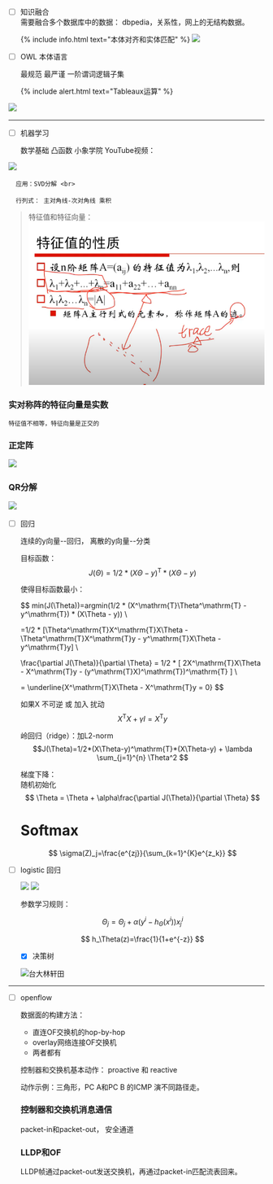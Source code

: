 <!--
 * @Author: your name
 * @Date: 2020-06-25 09:18:13
 * @LastEditTime: 2020-07-01 17:24:33
 * @LastEditors: Please set LastEditors
 * @Description: In User Settings Edit
 * @FilePath: \Ten000hours.github.io\_posts\2020-06-25-logbook.md
--> 
  - [ ] 知识融合 <br>
        需要融合多个数据库中的数据： dbpedia，关系性，网上的无结构数据。<br>
       
    {% include info.html text="本体对齐和实体匹配" %}
   ![](https://lh3.googleusercontent.com/KkCd9algfzHrzinjkoxQ-ONi1s96N4HNyZ0PnnV-8S5ZfBD1UvjaopkFzNXTHftXJ2bnNvQS3fOO7iEjKgWMWAm7dJ-fG1NvukBtWfUKanOX3cy6x8To3uFV1mY0_1s7b76HOC18HXsKqtpmXqGCmiXRmv80gq4vF82AgppV5OZMhbVq4VTs21-bU4OdanCuWdViK7kNi4-lWCoaK7S1XTt9EwvWCx4TQ-UbGyB6J9DDWpc_rerhe3INEUADvuf2Yc3ui-sfL4CCi92b6V55VC7Jxz6MXqAXI_b64LwecUGBrmSLqM1_IOg8B7QommUi_h7TXdqqf3KT44XS5gtddeFMrOWgsi08NWaQKeTgMYBHi0QhrMAaBfJUohkseT5aFXA-GQwLFuMnwRdOUYXY79HSBLkTOswg7JwtFZ1X18kvmEZzJJc0CEBuStFt7NX74thx9MqB7AN2SJoRhHJkIOVGYkzKHrQz-8TZ759-5HoLxl-r19Mpa-eRtyglCNVxsH4t_x9yf_mk-7ebDaNSmaGiM8mB4tt_K_vLk8XB7xDyiZk_Cdx8EHx0V_e4v7GZ0yu4nKos0-KiJtllFshYuEkAa3LIg1Ea_1gZLPyrDBVj5osQF2UanDuL_K7RTamCpGdSOmx8ZELbalesNlLN0YJuwGHDtBdyaMH5-kEgBPAHwC2vWsJBgl1ZAkeT=w604-h199-no?authuser=0)

  - [ ] OWL 本体语言 <br>

       最规范 最严谨 一阶谓词逻辑子集<br>
       
    {% include alert.html text="Tableaux运算" %}

![](https://lh3.googleusercontent.com/sRBrN5YNutA6LnDW-2CfehGMwWzrrWMGcsu61FkZkIVEqNtgm7kylG58V_d_r3CgTTaHNvfu_imZv-6GXyb5U93-XUZ_nTGBR5_Flz4PFswEOtLUBgS07-v5_y1Td85NfhsL8JWWnnCead86Ho7oiu-hy-3X4xeLzrMMQS3sc8SPD0nQv6DFP9u_Cp541M519Fra0jXll45EWZ1pk5IgtcINaTbtZZXGYuupAL6S31KpY5OyoNal0F-HNdgmNRGiBH08EIlKbixG2TMWOyIVDPzu14_HfhRa8l-v6Lhb5ilw1YYlVMwY0DpCU9C_vdNk5Kv-rvZqsQObxctAgRX6k4FXI9_DQ-wg94JEQa59qwQQvrYtV0pyg8MUqKk4MCfSkOgCykppcrmqAZrMxhJYG3NEQwo8DNBfUjDUMUmgIN6686o2lrMYVuxSrNIEnBGoEAI5ueh8BDHMFkPPjG9wwqJJ3Ax8yWOS9BhldPJgbYNZIV-kPOLN8gIH0F5nRY9v4VFHPmqwhkJFrwmtp8uFa5BDx-GmyC-oj-Nc0vba-XLcpP0LXppefH0TCyni1_46c6ftJoQqfBIISr2wmNU1mMI8945LNmw0UlZ098NzsVbI8b7mfznPX4s1b423rT2YHvgU0R8l3Si_BmekYvqHNCE_F77yVGFoAldySaLSvKFIZVhrwnp5s-BAkkoQ=w1021-h424-no?authuser=0)
<br>

***


  -  [ ] 机器学习<br>


      数学基础 凸函数 小象学院 YouTube视频：<br>

      
[![](http://img.youtube.com/vi/94YIk1JVqYA/0.jpg)](http://www.youtube.com/watch?v=94YIk1JVqYA "小象")

      应用：SVD分解 <br>

      行列式： 主对角线-次对角线 乘积
      
  > 特征值和特征向量：
  ![](2020-06-25-21-18-45.png)

  ### 实对称阵的特征向量是实数
    特征值不相等，特征向量是正交的

  ### 正定阵
  ![](https://lh3.googleusercontent.com/KiS5SEl0_Bz668a_y9I-N4VpfRhDZaKyhQ8veEhn_1hj94DxAMrixSajDK1TcsHa1SvsG5yeSkpxab1lqXKggIt0EM7T2D8sb8ftWZYz35QquUpIaj5acM56M_2MqgC7N7CK5o-XwRahWIImmxfe-hG7wr8gzWJJAAB-vVDLcH1LpBkK_6IXTNJT7sk3S1Pbl7qbSQZ2ElGI6LJOLBkWOaWeJn04i_Q41C-rTdZY2xS63vm-4pxYTMCRKI2bZQ7rbDu3vlKg0n3rmQk8YCnogV9Kku217Vhmy5Aw6tqNRdUo73QmkqIPIsm3cpphMbOYGh_v9rsUJl5fKiGQ8RN3teXic29DTBnnrBB1nbW2ezNRTdIs30icgIIKvLgfVNPyuGWIKxFr3_jT-dQBApwBlj5tuO-agEMlpeJY8_lfqkiNEmo3Iju3A3d3XYPSTQlMT7_eb_lgDkgbz2Q8OZqL7SXscV_rUns-I_AHWdagjjk6UrLe_SbhHDh7jObZhMw0z0sZHhhghMbUh7cJiYGDhycSe245e_lI7U5T81ZJmNvwiulTIZuNb37ooesye6up7eK2tsEN_fJjrFWzY6kEhoX12Seh80u5jxI9OQyvp60YCvQ2Io4G-vvQVHJs8nNO-ctfUvQD7L0M1J9eNt2zFMbzHAV249UYEVp9xNG4r8XsbItogbK7i7sKBVqX=w830-h556-no?authuser=0)
  ###  QR分解
  ![](https://lh3.googleusercontent.com/jpHA2LXAaaBUZIRBj86CoMXgEbpj9s3N8JGMtgultazPsm-w7bpLrho6VqK5PgFt66jh7iJHpmL1IwRahnX9gc-najlJiO8Wh1z8rOVF7CmqA5Ehg6u7vnxCUFhJ-F1RqRgiMZ0y39cnAbRmrAKBR4vH2xBxPWds1MdQwyaGYK3p1O4g_PfRvC1z-G0PZ5MBC2WlWnz7YxjR_pchNISeEmOoN22wHcrU4Uv2q-8haxV7dUNVzVMywk_9vriTGIELDc0Cs9YSUy-u_vXXQy7bg-V9eAH4XZ0uHK7SfeiZaDqNXtzXBQXIJW7xsjd8OZlMMJrq4aIUrGYr4CvIwUGbmRbPshj7x6KKUL2kyqwxZp22U7oFJhZt0T9wwa2hrIH6WrCQd275zm9yJesu4t5s3M6L9RA95Phel7jt6LZetNA1Jc0iDxHZSZp2VMsrzlRjEQQvmttNywzKfti45DWcuzD5Yeki18gJCPzTGrqU8oFsBI7hjbor1tc2VmD4CETkFPQ_tcAuQ2O_nzTD9ZVGnBr9yKuJCTftGHDDZG2Bny6VM0OKU0Jmd0a9jidRqsIbsUPb8nK3C1PU8DVyD9W4OcHM1M5NipHlWDXQDX8jg8ccEL1Ry0hPuM8xj20xT5-iUIIPALlH8ueuNWTzB9y9nENPtsEouaxANqfxeS0dmAnxITJOlZ9HamLj9eFC=w834-h532-no?authuser=0)


  - [ ] 回归

    连续的y向量--回归， 离散的y向量--分类 <br>

    目标函数：<br> 
    $$J(\Theta)=1/2*(X\Theta-y)^\mathrm{T}*(X\Theta-y) $$

    使得目标函数最小：

    $$ min(J(\Theta))=argmin(1/2 * (X^\mathrm{T}\Theta^\mathrm{T} - y^\mathrm{T}) * (X\Theta - y)) \\


    =1/2 * [\Theta^\mathrm{T}X^\mathrm{T}X\Theta - \Theta^\mathrm{T}X^\mathrm{T}y - y^\mathrm{T}X\Theta - y^\mathrm{T}y] \\

    \frac{\partial J(\Theta)}{\partial \Theta} = 1/2 * [ 2X^\mathrm{T}X\Theta - X^\mathrm{T}y - (y^\mathrm{T}X)^\mathrm{T})^\mathrm{T} ]  \\

    = \underline{X^\mathrm{T}X\Theta - X^\mathrm{T}y = 0} $$

    如果X 不可逆 或 加入  扰动 <br>
    $$ X^\mathrm{T}X+ \gamma I =X^\mathrm{T}y$$

    岭回归（ridge）：加L2-norm <br>
    $$J(\Theta)=1/2*(X\Theta-y)^\mathrm{T}*(X\Theta-y) + \lambda \sum_{j=1}^{n} \Theta^2 $$

    梯度下降：<br>
    随机初始化 <br>
    $$ \Theta = \Theta + \alpha\frac{\partial J(\Theta)}{\partial \Theta} $$

    # Softmax 
    $$ \sigma(Z)_j=\frac{e^{zj}}{\sum_{k=1}^{K}e^{z_k}} $$

  - [ ] logistic 回归

    ![](https://lh3.googleusercontent.com/E8wKezAGN2gE3I_Nec2z7soJzqNt05Ckyd4LTa5C01fPXDAH0y5B9q7UiSfCROB_6pmE3ebKalezjEB6ptbyLVyW_0EQAzYD2N74NnxON3vSsB-LzVi5OLUlx8tCjEfEt5w_cXgny485g9zjkAEhgvi869rnKu4Ca91bSnF5KIWmvHdTYbXpc0EI_6e0s3Uzucx719bC8FwGDXVpwc5HvaojDuz01AcrDrUGhKLNXy9F98I90j54555cvwRFVRnvPDe4LE97gvrIuhV1kAlECxmowTRzWWzAJiV8_wQG4s8317pZHoAHy8V_eyflHE33HDGihxdfIED6nE4Sv3_N4_h7t-WDdjWECD_MoVHL_83l9nHDWKMF1dYVidXcmgonEqIjBJUeEbniWLSzkrtSziiO7ruveL3W4JRV70mTZ_4E_iQtIvjjtWkF3X8ZW55TRzFZugc5ezn3wFadPQh2tNKOHIG2xYhOPw7R8g1Gk7aleMyHS4WcYRCUPSZ7dCF3OsPpzSbffWaGpRpT5r6DjmaC5v_twp-5vZ-HPzOrZdEX-C34qXrLmJCNxEG-Ah_cJnl_pLlOEaRE5InHMpcjCTkld2NUxpiMQslrJxW32oqRVZEV_jSA3V-93gV3XSah06AqdZcxglQOzk3sQhv6T6kWsHIs7NIEJCdB-ZErqxL50dTwWnd8koafOuGx=w773-h500-no?authuser=0)
    ![](https://lh3.googleusercontent.com/H7JL8PhlYawH0epnPqdRteGrLfGzV02jis4eFeiPBWgROHodqGJHGvGQ-MEG-IpYmMtYi9zIMEE4YEEXb4N4EnOdSxTQpJzWZytkRXEEeNoOnAKlTJg_GkXZGxLnBqMtJxC_GcfcFrKAhTOkLq8FjFGTx6byf3h-Olag76SRRFg2790TTFwlZfYwkxZyS5OZfIUHSZxLHfc-O0Nj83-Skj5Nm4SMK02Xm9TNfFcBH6OmPiQuCT5QSyQdPrJBGj7tm-ZSyDEZDXPPLOyiqyTU1sUfXlUK0cnoZDb2N_K9Ik9051ki3KPU9bJ5EJV5VhaxGDNV7s5KLLjK3d4172pGQjIyYikk5p89hLbnsvo6NFFEUhXBNPN-_vfcx7WRFx00H4kkobmjfQa4WD4bZkJQdaz9PrsSYa6SO2gEoGkNmekqvIZKyNllTglpYcrwb6ZU98Yc3ivsmhh2GWpc6V8cL4o6jvdm4LuA3nEdBUn3q6I63snlbV-LKG9P-U7kV_zHUIUKubdNfIDJPRr3qELpfS9qKxNr75h4NMait-JRtPoXXfIHRsOewg5PoGxSQlpbdk77_4DPp9ne2WWnhPUSdBGXRV5aHmoh-xZguxAul0BpRqqpi4u5RAgRsnAVZy6qWOrO3r3kVjCL6hTHZ3DAwdnZIEGvesnDLB014iuxrwr_cUCNT1WhqjPgZs3d=w825-h568-no?authuser=0)

    参数学习规则： 

    $$ \Theta_j = \Theta_j+ \alpha (y^i-h_\Theta(x^i))x_j^i $$ 

    $$ h_\Theta(z)=\frac{1}{1+e^{-z}} $$


    - [x] 决策树

    ![台大林轩田](https://lh3.googleusercontent.com/mm6s8hz0JngcydZXRfrTkv3vuuQTmwUDLLtoOv1IlFRttxybWsPx8EAF2rGoMZjvSRWfTsBHEeRWK2yrrIjnwkqB7BbI1Epo8_GAZIJB72pEJWJhA-GfizhQxLba41hHThUQGXnYfZHtlLidownTyeEn2XkCLyHLwaQTMurXLy8B0AvBrs4NCoNu5oydnGbdxficinsMCU1o2eWWZAAdAPh6wonX6rcAXVxqmJ76zKsAHmjRfeV62x3sQOST2ZLM60I9VvTu_Zw7UZpVcv--tU8ZKTJ_5MtZ-mYGUkMBYGhqmYaM64Jopc5gn1ukNYde2bgzqKcVuLuPTV92CXKCRvpgL93pkT7bi29EJAzuJMaMd5qxhD0Jty2MsaCj6pvIns3fbdoalDKXRkebiKrQQ3gR8oQipk3mn3D162fWMEfuJmUZWMF8UwMGBnQrStJBIET8D9r978JBzr6hhIaXL2XbHvtRG7q6JJdcw0ZkTexi9EtmMSEG_tBjiY6n9-obYHyPaBIqPbaohW_OrJwx7j7iFsizvNlwQM39KgCoThKDqeXZbPyTufPhasEgMtqnmI0XzzgVBTmrWzUJaPORszT1Fux3gRnRiaOhDLhIqIMLhBkYwdwAbMmnRuA8SR6DYu0HsLMYBLai-WxCs_T4mrrz0NEv2yvA6Of5tOE92j9ZnSyL-Y8JcNm-w9aE=w1315-h719-no?authuser=0)


      
***


- [ ] openflow

  数据面的构建方法： <br>
    - 直连OF交换机的hop-by-hop
    - overlay网络连接OF交换机
    - 两者都有
  
  控制器和交换机基本动作：
    proactive 和 reactive <br>
  
  
  动作示例：三角形，PC A和PC B 的ICMP 演不同路径走。      

  ### 控制器和交换机消息通信

  packet-in和packet-out， 安全通道

  ### LLDP和OF

  LLDP帧通过packet-out发送交换机，再通过packet-in匹配流表回来。
        


      




  

